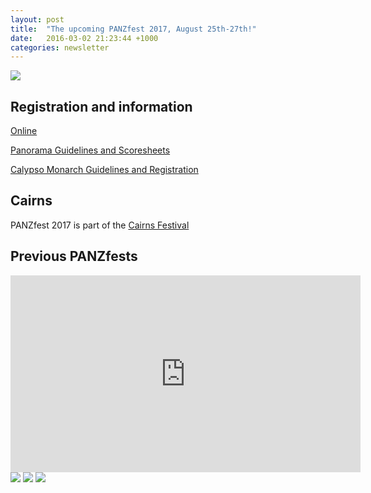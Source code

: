 ```yaml
---
layout: post
title:  "The upcoming PANZfest 2017, August 25th-27th!"
date:   2016-03-02 21:23:44 +1000
categories: newsletter
---
```


<p><img src="https://www.dropbox.com/s/n4ppzfubjay1gkg/PANZfest_logo_1.jpg?raw=1" /></p>

## Registration and information

[Online](https://www.surveymonkey.com/r/WBCGY5R)

[Panorama Guidelines and Scoresheets](https://www.dropbox.com/s/79ji8akomx8vy6z/PANZfest%20Registration%20Form_Updated%20on%2028.4.17.pdf?raw=1)

[Calypso Monarch Guidelines and Registration](https://www.dropbox.com/s/9hw9w11l9ppdvv6/PANZfest%20Calypso%20Monarch%20-%20Guidelines%2C%20Rules%20%26%20Registration%20Form_Final.pdf?raw=1)

## Cairns

PANZfest 2017 is part of the [Cairns Festival](http://www.cairns.qld.gov.au/festival)

## Previous PANZfests

<iframe width="560" height="315" src="https://www.youtube.com/embed/eNuGITllEws" frameborder="0" allowfullscreen></iframe>

<img src="https://www.dropbox.com/s/g1cii20cwe2uy3x/lennox%20leads%20mass%20band%202013.jpg?raw=1" />

<img src="https://www.dropbox.com/s/jpmyvwc9phfgvxy/massed%20band%202013.jpg?raw=1" />

<img src="https://www.dropbox.com/s/2ekaiw2obwzg4n4/Pat%20and%20Diane%202015.jpg?raw=1" />

